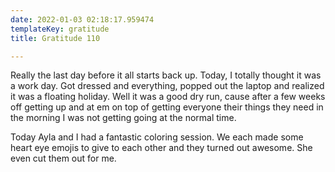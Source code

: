 ```yaml
---
date: 2022-01-03 02:18:17.959474
templateKey: gratitude
title: Gratitude 110

---
```


Really the last day before it all starts back up.  Today, I totally
thought it was a work day.  Got dressed and everything, popped out the
laptop and realized it was a floating holiday.  Well it was a good dry
run, cause after a few weeks off getting up and at em on top of getting
everyone their things they need in the morning I was not getting going
at the normal time.

Today Ayla and I had a fantastic coloring session.  We each made some
heart eye emojis to give to each other and they turned out awesome.  She
even cut them out for me.

